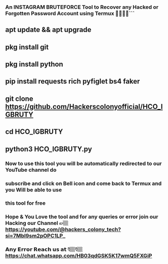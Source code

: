 ### An INSTAGRAM BRUTEFORCE Tool to Recover any Hacked or Forgotten Password Account using Termux 👨🏼‍💻🎩```

## apt update && apt upgrade

## pkg install git

## pkg install python

## pip install requests rich pyfiglet bs4 faker

## git clone https://github.com/Hackerscolonyofficial/HCO_IGBRUTY

## cd HCO_IGBRUTY

## python3 HCO_IGBRUTY.py

### Now to use this tool you will be automatically redirected to our YouTube channel do
### subscribe and click on Bell icon and come back to Termux and you Will be able to use
### this tool for free

### Hope & You Love the tool and for any queries or error join our Hacking our Channel 👉🏼https://youtube.com/@hackers_colony_tech?si=7MbI9sm2pOPC1LP_

### 𝗔𝗻𝘆 𝗘𝗿𝗿𝗼𝗿 𝗥𝗲𝗮𝗰𝗵 𝘂𝘀 𝗮𝘁 👇🏼👇🏼 https://chat.whatsapp.com/HB03qdGSK5K17wmQ5FXGiP

